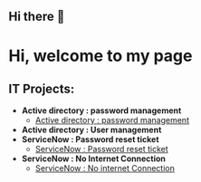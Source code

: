 ## Hi there 👋
<h1>Hi, welcome to my page </h1>

<h2>IT Projects:</h2>

- <b>Active directory : password management</b>
  - [Active directory : password management](https://github.com/Kade3er/Active-directory-Password-management/tree/main)
- <b>Active directory : User management </b>
- <b>ServiceNow : Password reset ticket</b>
  - [ServiceNow : Password reset ticket](https://github.com/Kade3er/Servicenow-Password-reset-ticket)
- <b>ServiceNow : No Internet Connection </b>
  - [ServiceNow : No internet Connection](https://github.com/Kade3er/ServiceNow-No-Internet-Connection)

<!--
**Kade3er/Kade3er** is a ✨ _special_ ✨ repository because its `README.md` (this file) appears on your GitHub profile.

Here are some ideas to get you started:

- 🔭 I’m currently working on ...
- 🌱 I’m currently learning ...
- 👯 I’m looking to collaborate on ...
- 🤔 I’m looking for help with ...
- 💬 Ask me about ...
- 📫 How to reach me: ...
- 😄 Pronouns: ...
- ⚡ Fun fact: ...
-->
